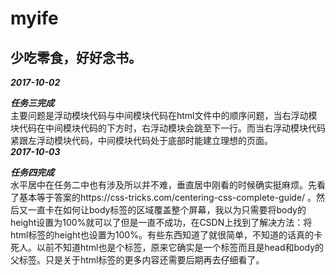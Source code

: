 myife
====
少吃零食，好好念书。
-------
***2017-10-02***  

***任务三完成***  
主要问题是浮动模块代码与中间模块代码在html文件中的顺序问题，当右浮动模块代码在中间模块代码的下方时，右浮动模块会跳至下一行。而当右浮动模块代码紧跟左浮动模块代码，中间模块代码处于底部时能建立理想的页面。  
***2017-10-03***  

***任务四完成***  
水平居中在任务二中也有涉及所以并不难，垂直居中刚看的时候确实挺麻烦。先看了基本等于答案的https://css-tricks.com/centering-css-complete-guide/ 。然后又一直卡在如何让body标签的区域覆盖整个屏幕，我以为只需要将body的height设置为100%就可以了但是一直不成功，在CSDN上找到了解决方法：将html标签的height也设置为100%。有些东西知道了就很简单，不知道的话真的卡死人。以前不知道html也是个标签，原来它确实是一个标签而且是head和body的父标签。只是关于html标签的更多内容还需要后期再去仔细看了。